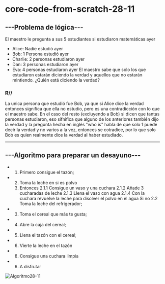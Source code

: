 # core-code-from-scratch-28-11

## ---Problema de lógica---
El maestro le pregunta a sus 5 estudiantes si estudiaron matemáticas ayer
- Alice: Nadie estudió ayer
- Bob: 1 Persona estudió ayer
- Charlie: 2 personas estudiaron ayer
- Dan: 3 personas estudiaron ayer
- Eva: 4 personas estudiaron ayer
El maestro sabe que solo los que estudiaron estarán diciendo la verdad y aquellos que no estarán mintiendo. ¿Quién está diciendo la verdad?

### R// 
La unica persona que estudió fue Bob, ya que si Alice dice la verdad entonces significa que ella no estudio, pero es una contradicción con lo que el maestro sabe. En el caso del resto (excluyendo a Bob) si dicen que tantas personas estudiaron, eso sifnifica que alguno de los anteriores también dijo la verdad y la pregunta hecha en inglés "who is" habla de que solo 1 puede decir la verdad y no varios a la vez, entonces se cotradice, por lo que solo Bob es quien realmente dice la verdad al haber estudiado.

---
## ---Algoritmo para preparar un desayuno---
- 1. Primero consigue el tazón;
- 2. Toma la leche en si es polvo 
  2. Entonces
   2.1.1 Consigue un vaso y una cuchara
   2.1.2 Añade 3 cucharadas de leche
   2.1.3 Llena el vaso con agua
   2.1.4 Con la cuchara revuelve la leche para disolver el polvo en el agua
Si no
     2.2 Toma la leche del refrigerador;
- 3. Toma el cereal que más te gusta;
- 4. Abre la caja del cereal;
- 5. Llena el tazón con el cereal;
- 6. Vierte la leche en el tazón
- 8. Consigue una cuchara limpia
- 9. A disfrutar
    

![Algoritmo28-11](https://user-images.githubusercontent.com/92037725/204414073-d19885c9-7dbe-4ced-b361-29847c5cade9.png)
